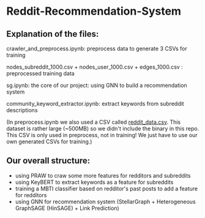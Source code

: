 # Reddit-Recommendation-System

## Explanation of the files:

crawler_and_preprocess.ipynb: preprocess data to generate 3 CSVs for training

nodes_subreddit_1000.csv + nodes_user_1000.csv + edges_1000.csv : preprocessed training data

sg.ipynb: the core of our project: using GNN to build a recommendation system

community_keyword_extractor.ipynb: extract keywords from subreddit descriptions

(In preprocess.ipynb we also used a CSV called [reddit_data.csv](https://www.kaggle.com/datasets/colemaclean/subreddit-interactions). This dataset is rather large (~500MB) so we didn't include the binary in this repo. This CSV is only used in preprocess, not in training! We just have to use our own generated CSVs for training.)

## Our overall structure:

* using PRAW to craw some more features for redditors and subreddits
* using KeyBERT to extract keywords as a feature for subreddits
* training a MBTI classifier based on redditor's past posts to add a feature for redditors
* using GNN for recommendation system (StellarGraph + Heterogeneous GraphSAGE (HinSAGE) + Link Prediction)
